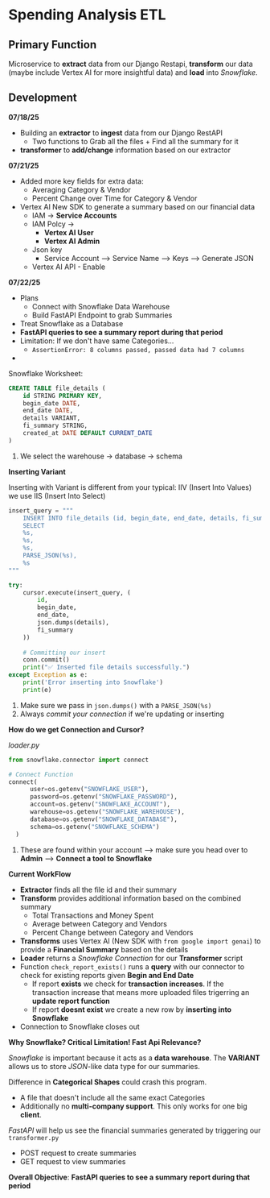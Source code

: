 # Spending Analysis ETL

## Primary Function 

Microservice to **extract** data from our Django Restapi, **transform** our data (maybe include Vertex AI for more insightful data) and **load** into *Snowflake*.

## Development 

**07/18/25**
- Building an **extractor** to **ingest** data from our Django RestAPI
  - Two functions to Grab all the files + Find all the summary for it 
- **transformer** to **add/change** information based on our extractor 

**07/21/25** 
- Added more key fields for extra data:
  - Averaging Category & Vendor 
  - Percent Change over Time for Category & Vendor 
- Vertex AI New SDK to generate a summary based on our financial data 
  - IAM -> **Service Accounts** 
  - IAM Polcy ->
    - **Vertex AI User**
    - **Vertex AI Admin**
  - Json key 
    - Service Account --> Service Name --> Keys --> Generate JSON
  - Vertex AI API - Enable 

 **07/22/25**
 - Plans
   - Connect with Snowflake Data Warehouse 
   - Build FastAPI Endpoint to grab Summaries
 - Treat Snowflake as a Database 
 - **FastAPI queries to see a summary report during that period**
 - Limitation: If we don't have same Categories...
   - `AssertionError: 8 columns passed, passed data had 7 columns`
 - 

Snowflake Worksheet:

```sql
CREATE TABLE file_details (
    id STRING PRIMARY KEY,
    begin_date DATE,
    end_date DATE, 
    details VARIANT,
    fi_summary STRING,
    created_at DATE DEFAULT CURRENT_DATE
)
```
1) We select the warehouse -> database -> schema  

**Inserting Variant** 

Inserting with Variant is different from your typical: IIV (Insert Into Values) we use IIS (Insert Into Select)

```py
insert_query = """
    INSERT INTO file_details (id, begin_date, end_date, details, fi_summary)
    SELECT
    %s,
    %s,
    %s,
    PARSE_JSON(%s),
    %s
"""

try:
    cursor.execute(insert_query, (
        id, 
        begin_date,
        end_date,
        json.dumps(details),
        fi_summary
    ))
    
    # Committing our insert 
    conn.commit()
    print("✅ Inserted file details successfully.")
except Exception as e:
    print('Error inserting into Snowflake')
    print(e)
```
1) Make sure we pass in `json.dumps()` with a `PARSE_JSON(%s)`
2) Always *commit your connection* if we're updating or inserting 

**How do we get Connection and Cursor?**

*loader.py*

```py
from snowflake.connector import connect 

# Connect Function
connect(
      user=os.getenv("SNOWFLAKE_USER"),
      password=os.getenv("SNOWFLAKE_PASSWORD"),
      account=os.getenv("SNOWFLAKE_ACCOUNT"),
      warehouse=os.getenv("SNOWFLAKE_WAREHOUSE"),
      database=os.getenv("SNOWFLAKE_DATABASE"),
      schema=os.getenv("SNOWFLAKE_SCHEMA")
  )
```
1) These are found within your account --> make sure you head over to **Admin** --> **Connect a tool to Snowflake**


**Current WorkFlow**
- **Extractor** finds all the file id and their summary 
- **Transform** provides additional information based on the combined summary
  - Total Transactions and Money Spent 
  - Average between Category and Vendors 
  - Percent Change between Category and Vendors 
- **Transforms** uses Vertex AI (New SDK with `from google import genai`) to provide a **Financial Summary** based on the details  
- **Loader** returns a *Snowflake Connection*  for our **Transformer** script 
- Function `check_report_exists()` runs a **query** with our connector to check for existing reports given **Begin and End Date**
  - If report **exists** we check for **transaction increases**. If the transaction increase that means more uploaded files trigerring an **update report function**
  - If report **doesnt exist** we create a new row by **inserting into Snowflake**
- Connection to Snowflake closes out

**Why Snowflake? Critical Limitation! Fast Api Relevance?**

*Snowflake* is important because it acts as a **data warehouse**. The **VARIANT** allows us to store *JSON*-like data type for our summaries.

Difference in **Categorical Shapes** could crash this program. 
- A file that doesn't include all the same exact Categories
- Additionally no **multi-company support**. This only works for one big **client**.

*FastAPI* will help us see the financial summaries generated by triggering our `transformer.py` 
- POST request to create summaries
- GET request to view summaries 

**Overall Objective**: **FastAPI queries to see a summary report during that period**